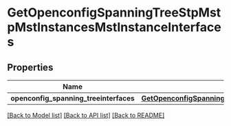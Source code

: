 # GetOpenconfigSpanningTreeStpMstpMstInstancesMstInstanceInterfaces

## Properties
Name | Type | Description | Notes
------------ | ------------- | ------------- | -------------
**openconfig_spanning_treeinterfaces** | [**GetOpenconfigSpanningTreeStpOpenconfigspanningtreestpRstpInterfaces**](GetOpenconfigSpanningTreeStpOpenconfigspanningtreestpRstpInterfaces.md) |  | [optional] 

[[Back to Model list]](../README.md#documentation-for-models) [[Back to API list]](../README.md#documentation-for-api-endpoints) [[Back to README]](../README.md)


